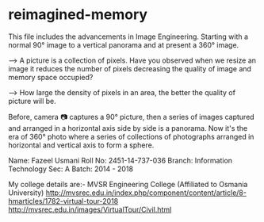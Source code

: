 # reimagined-memory

This file includes the advancements in Image Engineering. Starting with a normal 90° image to a vertical panorama and at present a 360° image.  

--> A picture is a collection of pixels. Have you observed when we resize an image it reduces the number of pixels decreasing the quality of image and memory space occupied?

--> How large the density of pixels in an area, the better the quality of picture will be. 

Before, camera 📷 captures a 90° picture, then a series of images captured and arranged in a horizontal axis side by side is a panorama. 
Now it's the era of 360° photo where a series of collections of photographs arranged in horizontal and vertical axis to form a sphere.

Name: Fazeel Usmani
Roll No: 2451-14-737-036
Branch: Information Technology
Sec: A
Batch: 2014 - 2018

My college details are:- 
MVSR Engineering College (Affiliated to Osmania University)
http://mvsrec.edu.in/index.php/component/content/article/8-hmarticles/1782-virtual-tour-2018
http://mvsrec.edu.in/images/VirtualTour/Civil.html
